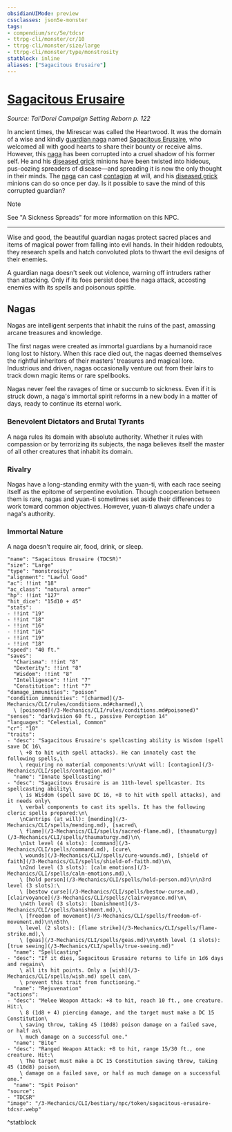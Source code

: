 ```yaml
---
obsidianUIMode: preview
cssclasses: json5e-monster
tags:
- compendium/src/5e/tdcsr
- ttrpg-cli/monster/cr/10
- ttrpg-cli/monster/size/large
- ttrpg-cli/monster/type/monstrosity
statblock: inline
aliases: ["Sagacitous Erusaire"]
---
```

# [Sagacitous Erusaire](3-Mechanics\CLI\bestiary\npc/sagacitous-erusaire-tdcsr.md)
*Source: Tal'Dorei Campaign Setting Reborn p. 122*  

In ancient times, the Mirescar was called the Heartwood. It was the domain of a wise and kindly [guardian naga](/3-Mechanics/CLI/bestiary/monstrosity/guardian-naga.md) named [Sagacitous Erusaire](/3-Mechanics/CLI/bestiary/npc/sagacitous-erusaire-tdcsr.md), who welcomed all with good hearts to share their bounty or receive alms. However, this [naga](/3-Mechanics/CLI/bestiary/npc/sagacitous-erusaire-tdcsr.md) has been corrupted into a cruel shadow of his former self. He and his [diseased grick](/3-Mechanics/CLI/bestiary/monstrosity/diseased-grick-tdcsr.md) minions have been twisted into hideous, pus-oozing spreaders of disease—and spreading it is now the only thought in their minds. The [naga](/3-Mechanics/CLI/bestiary/npc/sagacitous-erusaire-tdcsr.md) can cast [contagion](/3-Mechanics/CLI/spells/contagion.md) at will, and his [diseased grick](/3-Mechanics/CLI/bestiary/monstrosity/diseased-grick-tdcsr.md) minions can do so once per day. Is it possible to save the mind of this corrupted guardian?

> [!note]
> See "A Sickness Spreads" for more information on this NPC.

---

Wise and good, the beautiful guardian nagas protect sacred places and items of magical power from falling into evil hands. In their hidden redoubts, they research spells and hatch convoluted plots to thwart the evil designs of their enemies.

A guardian naga doesn't seek out violence, warning off intruders rather than attacking. Only if its foes persist does the naga attack, accosting enemies with its spells and poisonous spittle.

## Nagas

Nagas are intelligent serpents that inhabit the ruins of the past, amassing arcane treasures and knowledge.

The first nagas were created as immortal guardians by a humanoid race long lost to history. When this race died out, the nagas deemed themselves the rightful inheritors of their masters' treasures and magical lore. Industrious and driven, nagas occasionally venture out from their lairs to track down magic items or rare spellbooks.

Nagas never feel the ravages of time or succumb to sickness. Even if it is struck down, a naga's immortal spirit reforms in a new body in a matter of days, ready to continue its eternal work.

### Benevolent Dictators and Brutal Tyrants

A naga rules its domain with absolute authority. Whether it rules with compassion or by terrorizing its subjects, the naga believes itself the master of all other creatures that inhabit its domain.

### Rivalry

Nagas have a long-standing enmity with the yuan-ti, with each race seeing itself as the epitome of serpentine evolution. Though cooperation between them is rare, nagas and yuan-ti sometimes set aside their differences to work toward common objectives. However, yuan-ti always chafe under a naga's authority.

### Immortal Nature

A naga doesn't require air, food, drink, or sleep.

```statblock
"name": "Sagacitous Erusaire (TDCSR)"
"size": "Large"
"type": "monstrosity"
"alignment": "Lawful Good"
"ac": !!int "18"
"ac_class": "natural armor"
"hp": !!int "127"
"hit_dice": "15d10 + 45"
"stats":
- !!int "19"
- !!int "18"
- !!int "16"
- !!int "16"
- !!int "19"
- !!int "18"
"speed": "40 ft."
"saves":
  "Charisma": !!int "8"
  "Dexterity": !!int "8"
  "Wisdom": !!int "8"
  "Intelligence": !!int "7"
  "Constitution": !!int "7"
"damage_immunities": "poison"
"condition_immunities": "[charmed](/3-Mechanics/CLI/rules/conditions.md#charmed),\
  \ [poisoned](/3-Mechanics/CLI/rules/conditions.md#poisoned)"
"senses": "darkvision 60 ft., passive Perception 14"
"languages": "Celestial, Common"
"cr": "10"
"traits":
- "desc": "Sagacitous Erusaire's spellcasting ability is Wisdom (spell save DC 16\
    \ +8 to hit with spell attacks). He can innately cast the following spells,\
    \ requiring no material components:\n\nAt will: [contagion](/3-Mechanics/CLI/spells/contagion.md)"
  "name": "Innate Spellcasting"
- "desc": "Sagacitous Erusaire is an 11th-level spellcaster. Its spellcasting ability\
    \ is Wisdom (spell save DC 16, +8 to hit with spell attacks), and it needs only\
    \ verbal components to cast its spells. It has the following cleric spells prepared:\n\
    \nCantrips (at will): [mending](/3-Mechanics/CLI/spells/mending.md), [sacred\
    \ flame](/3-Mechanics/CLI/spells/sacred-flame.md), [thaumaturgy](/3-Mechanics/CLI/spells/thaumaturgy.md)\n\
    \n1st level (4 slots): [command](/3-Mechanics/CLI/spells/command.md), [cure\
    \ wounds](/3-Mechanics/CLI/spells/cure-wounds.md), [shield of faith](/3-Mechanics/CLI/spells/shield-of-faith.md)\n\
    \n2nd level (3 slots): [calm emotions](/3-Mechanics/CLI/spells/calm-emotions.md),\
    \ [hold person](/3-Mechanics/CLI/spells/hold-person.md)\n\n3rd level (3 slots):\
    \ [bestow curse](/3-Mechanics/CLI/spells/bestow-curse.md), [clairvoyance](/3-Mechanics/CLI/spells/clairvoyance.md)\n\
    \n4th level (3 slots): [banishment](/3-Mechanics/CLI/spells/banishment.md),\
    \ [freedom of movement](/3-Mechanics/CLI/spells/freedom-of-movement.md)\n\n5th\
    \ level (2 slots): [flame strike](/3-Mechanics/CLI/spells/flame-strike.md),\
    \ [geas](/3-Mechanics/CLI/spells/geas.md)\n\n6th level (1 slots): [true seeing](/3-Mechanics/CLI/spells/true-seeing.md)"
  "name": "Spellcasting"
- "desc": "If it dies, Sagacitous Erusaire returns to life in 1d6 days and regains\
    \ all its hit points. Only a [wish](/3-Mechanics/CLI/spells/wish.md) spell can\
    \ prevent this trait from functioning."
  "name": "Rejuvenation"
"actions":
- "desc": "Melee Weapon Attack: +8 to hit, reach 10 ft., one creature. Hit:\
    \ 8 (1d8 + 4) piercing damage, and the target must make a DC 15 Constitution\
    \ saving throw, taking 45 (10d8) poison damage on a failed save, or half as\
    \ much damage on a successful one."
  "name": "Bite"
- "desc": "Ranged Weapon Attack: +8 to hit, range 15/30 ft., one creature. Hit:\
    \ The target must make a DC 15 Constitution saving throw, taking 45 (10d8) poison\
    \ damage on a failed save, or half as much damage on a successful one."
  "name": "Spit Poison"
"source":
- "TDCSR"
"image": "/3-Mechanics/CLI/bestiary/npc/token/sagacitous-erusaire-tdcsr.webp"
```
^statblock